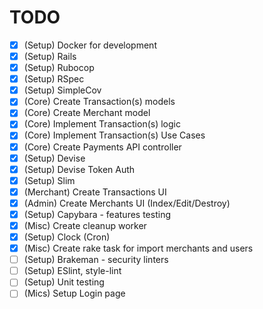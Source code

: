 
# TODO

- [x] (Setup) Docker for development
- [x] (Setup) Rails
- [x] (Setup) Rubocop
- [x] (Setup) RSpec
- [x] (Setup) SimpleCov
- [x] (Core) Create Transaction(s) models
- [x] (Core) Create Merchant model 
- [X] (Core) Implement Transaction(s) logic
- [x] (Core) Implement Transaction(s) Use Cases
- [x] (Core) Create Payments API controller
- [x] (Setup) Devise
- [x] (Setup) Devise Token Auth
- [x] (Setup) Slim
- [x] (Merchant) Create Transactions UI
- [x] (Admin) Create Merchants UI (Index/Edit/Destroy)
- [x] (Setup) Capybara - features testing 
- [x] (Misc) Create cleanup worker 
- [x] (Setup) Clock (Cron)
- [x] (Misc) Create rake task for import merchants and users
- [ ] (Setup) Brakeman - security linters
- [ ] (Setup) ESlint, style-lint
- [ ] (Setup) Unit testing 
- [ ] (Mics) Setup Login page
